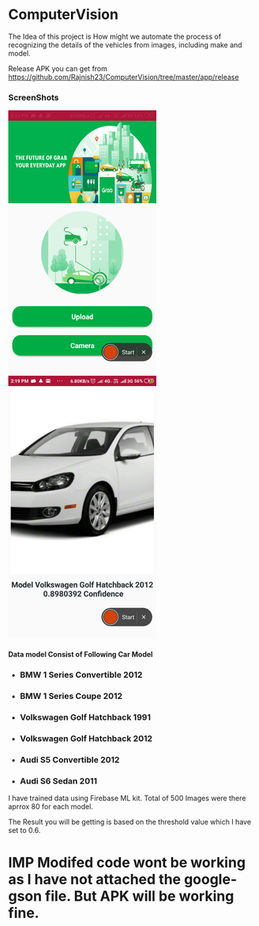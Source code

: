 # ComputerVision
The Idea of this project is How might we automate the process of recognizing the details of the vehicles from images, including make and model.

Release APK you can get from  https://github.com/Rajnish23/ComputerVision/tree/master/app/release

<h3>ScreenShots</h3>
<div>
  <img src="https://github.com/Rajnish23/ComputerVision/blob/master/assets/Screenshot_2019-05-28-14-13-28-747_com.grabchallenge.computervision.png" width="300px" heigh="600px" />
<img src="https://github.com/Rajnish23/ComputerVision/blob/master/assets/Screenshot_2019-05-28-14-19-52-936_com.grabchallenge.computervision.png" width="300px" heigh="600px"  />
</div>

<h4>Data model Consist of Following Car Model </h4>
<ul>
  <li><h3>BMW 1 Series Convertible 2012</h3></li>
  <li><h3>BMW 1 Series Coupe 2012</h3></li>
  <li><h3>Volkswagen Golf Hatchback 1991</h3></li>
  <li><h3>Volkswagen Golf Hatchback 2012</h3></li>
  <li><h3>Audi S5 Convertible 2012</h3></li>
  <li><h3>Audi S6 Sedan 2011</h3></li>
</ul>  

<p> I have trained data using Firebase ML kit. Total of 500 Images were there aprrox 80 for each model.</p>

The Result you will be getting is based on the threshold value which I have set to 0.6.

# IMP Modifed code wont be working as I have not attached the google-gson file. But APK will be working fine.
